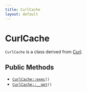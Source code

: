 ```yaml
---
title: CurlCache
layout: default
---
```


# CurlCache

<code>CurlCache</code> is a class derived from <a href="Curl">Curl</a>.

## Public Methods

* <code><a href="CurlCache%3A%3Aexec">CurlCache::exec</a>()</code>
* <code><a href="CurlCache%3A%3A__get">CurlCache::__get</a>()</code>

